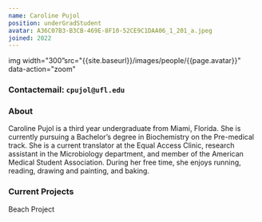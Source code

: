 ```yaml
---
name: Caroline Pujol
position: underGradStudent
avatar: A36C07B3-B3CB-469E-8F10-52CE9C1DAA06_1_201_a.jpeg
joined: 2022
---
```

img width="300”src="{{site.baseurl}}/images/people/{{page.avatar}}" data-action="zoom"

### Contactemail: `cpujol@ufl.edu` <br>


### About

Caroline Pujol is a third year undergraduate from Miami, Florida. She is currently pursuing a Bachelor’s degree in Biochemistry on the Pre-medical track. She is a current translator at the Equal Access Clinic, research assistant in the Microbiology department, and member of the American Medical Student Association. During her free time, she enjoys running, reading, drawing and painting, and baking.

### Current Projects
Beach Project
